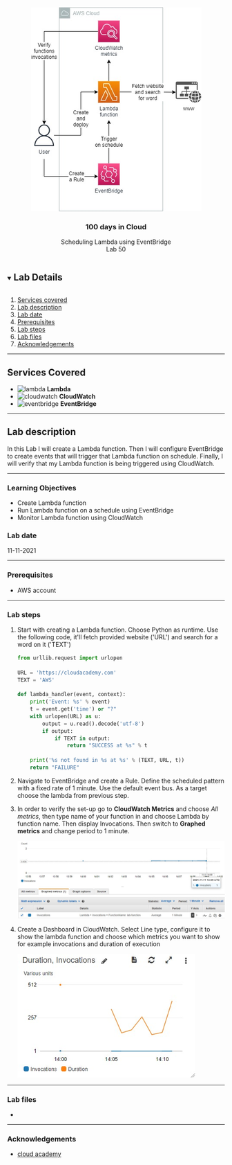 

<br />

<p align="center">
  <a href="img/">
    <img src="img/lab50_diagram.jpg" alt="cloudofthings" width="395" height="471">
  </a>
  <h3 align="center">100 days in Cloud</h3>
<p align="center">
    Scheduling Lambda using EventBridge
    <br />
    Lab 50
    <br/>
  </p>



</p>

<details open="open">
  <summary><h2 style="display: inline-block">Lab Details</h2></summary>
  <ol>
    <li><a href="#services-covered">Services covered</a>
    <li><a href="#lab-description">Lab description</a></li>
    </li>
    <li><a href="#lab-date">Lab date</a></li>
    <li><a href="#prerequisites">Prerequisites</a></li>    
    <li><a href="#lab-steps">Lab steps</a></li>
    <li><a href="#lab-files">Lab files</a></li>
    <li><a href="#acknowledgements">Acknowledgements</a></li>
  </ol>
</details>

---

## Services Covered
* ![lambda](https://github.com/CloudedThings/100-Days-in-Cloud/blob/main/images/AWS_Lambda.png) **Lambda**
* ![cloudwatch](https://github.com/CloudedThings/100-Days-in-Cloud/blob/main/images/CloudWatch.png) **CloudWatch**
* ![eventbridge](https://github.com/CloudedThings/100-Days-in-Cloud/blob/main/images/EventBridge.png) **EventBridge**
---

## Lab description

In this Lab I will create a Lambda function. Then I will configure EventBridge to create events that will trigger that Lambda function on schedule. Finally, I will verify that my Lambda function is being triggered using CloudWatch.

---

### Learning Objectives

* Create Lambda function
* Run Lambda function on a schedule using EventBridge
* Monitor Lambda function using CloudWatch

### Lab date
11-11-2021

---

### Prerequisites
* AWS account

---

### Lab steps
1. Start with creating a Lambda function. Choose Python as runtime. Use the following code, it'll fetch provided website ('URL') and search for a word on it ('TEXT')

   ```python
   from urllib.request import urlopen
   
   URL = 'https://cloudacademy.com'
   TEXT = 'AWS'
   
   def lambda_handler(event, context):
       print('Event: %s' % event)
       t = event.get('time') or "?"
       with urlopen(URL) as u:
           output = u.read().decode('utf-8')
           if output:
               if TEXT in output:
                   return "SUCCESS at %s" % t
   
       print('%s not found in %s at %s' % (TEXT, URL, t))
       return "FAILURE"
   ```

   

2. Navigate to EventBridge and create a Rule. Define the scheduled pattern with a fixed rate of 1 minute. Use the default event bus. As a target choose the lambda from previous step. 

3. In order to verify the set-up go to **CloudWatch Metrics** and choose *All metrics*, then type name of your function in and choose Lambda by function name. Then display Invocations. Then switch to **Graphed metrics** and change period to 1 minute. 

   <img src="img/lab50_cloudwatchmetrics.jpg" alt="cloudwatchmetrics" style="zoom:80%;" />

4. Create a Dashboard in CloudWatch. Select Line type, configure it to show the lambda function and choose which metrics you want to show for example invocations and duration of execution

   ![claudwatchwidget](img/lab50_cloudwatchmetricswidget.jpg)
---

### Lab files
* 
---

### Acknowledgements
* [cloud academy](https://cloudacademy.com/lab/aws-lambda-scheduled-events/)


